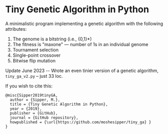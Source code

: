 # Tiny Genetic Algorithm in Python

A minimalistic program implementing a genetic algorithm with the following attributes:

1. The genome is a bitstring (i.e., {0,1}*)
2. The fitness is "maxone" — number of 1s in an individual genome
3. Tournament selection
4. Single-point crossover
5. Bitwise flip mutation 

Update June 2023 -- Wrote an even tinier version of a genetic algorithm, `tiny_ga_v2.py` – just 33 loc.

If you wish to cite this:
```
@misc{Sipper2019tinyGA,
  author = {Sipper, M.},
  title = {Tiny Genetic Algorithm in Python},
  year = {2019},
  publisher = {GitHub},
  journal = {GitHub repository},
  howpublished = {\url{https://github.com/moshesipper/tiny_ga} }
}
```
